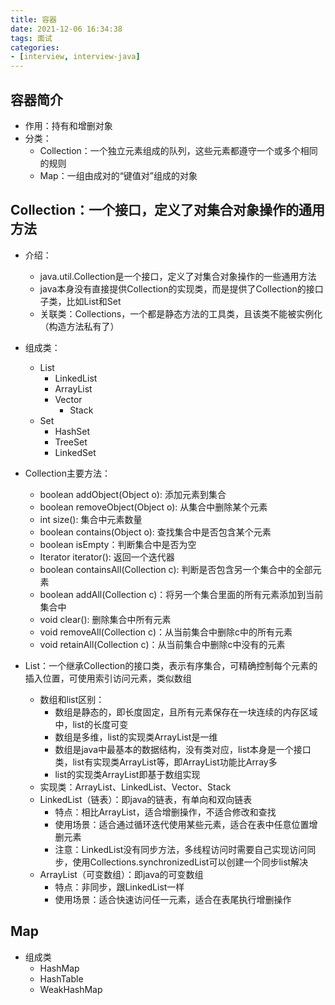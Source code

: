 ```yaml
---
title: 容器
date: 2021-12-06 16:34:38
tags: 面试
categories:
- [interview, interview-java]
---
```


## 容器简介
* 作用：持有和增删对象
* 分类：
  * Collection：一个独立元素组成的队列，这些元素都遵守一个或多个相同的规则
  * Map：一组由成对的“键值对”组成的对象

## Collection：一个接口，定义了对集合对象操作的通用方法
* 介绍：
  * java.util.Collection是一个接口，定义了对集合对象操作的一些通用方法
  * java本身没有直接提供Collection的实现类，而是提供了Collection的接口子类，比如List和Set
  * 关联类：Collections，一个都是静态方法的工具类，且该类不能被实例化（构造方法私有了）

* 组成类：
  * List
    * LinkedList
    * ArrayList
    * Vector
      * Stack
  * Set
    * HashSet
    * TreeSet
    * LinkedSet

* Collection主要方法：
  * boolean addObject(Object o): 添加元素到集合
  * boolean removeObject(Object o): 从集合中删除某个元素
  * int size(): 集合中元素数量
  * boolean contains(Object o): 查找集合中是否包含某个元素
  * boolean isEmpty：判断集合中是否为空
  * Iterator iterator(): 返回一个迭代器
  * boolean containsAll(Collection c): 判断是否包含另一个集合中的全部元素
  * boolean addAll(Collection c)：将另一个集合里面的所有元素添加到当前集合中
  * void clear(): 删除集合中所有元素
  * void removeAll(Collection c)：从当前集合中删除c中的所有元素
  * void retainAll(Collection c)：从当前集合中删除c中没有的元素

* List：一个继承Collection的接口类，表示有序集合，可精确控制每个元素的插入位置，可使用索引访问元素，类似数组
  * 数组和list区别：
    * 数组是静态的，即长度固定，且所有元素保存在一块连续的内存区域中，list的长度可变
    * 数组是多维，list的实现类ArrayList是一维
    * 数组是java中最基本的数据结构，没有类对应，list本身是一个接口类，list有实现类ArrayList等，即ArrayList功能比Array多
    * list的实现类ArrayList即基于数组实现
  * 实现类：ArrayList、LinkedList、Vector、Stack
  * LinkedList（链表）：即java的链表，有单向和双向链表
    * 特点：相比ArrayList，适合增删操作，不适合修改和查找
    * 使用场景：适合通过循环迭代使用某些元素，适合在表中任意位置增删元素
    * 注意：LinkedList没有同步方法，多线程访问时需要自己实现访问同步，使用Collections.synchronizedList可以创建一个同步list解决
  * ArrayList（可变数组）：即java的可变数组
    * 特点：非同步，跟LinkedList一样
    * 使用场景：适合快速访问任一元素，适合在表尾执行增删操作


## Map
* 组成类
  * HashMap
  * HashTable
  * WeakHashMap
